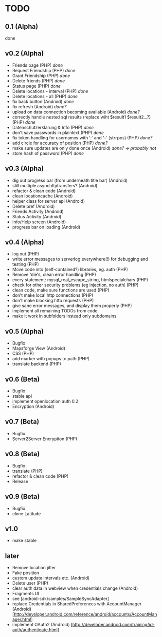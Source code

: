 TODO
====

0.1 (Alpha)
---
done

v0.2 (Alpha)
----
- Friends page (PHP) *done*
- Request Friendship (PHP) *done*
- Grant Friendship (PHP) *done*
- Delete friends (PHP) *done*
- Status page (PHP) *done*
- Delete locations - interval (PHP) *done*
- Delete locations - all (PHP) *done*
- fix back button (Android) *done*
- fix refresh (Android) *done?*
- upload on data connection becoming available (Android) *done?*
- correctly handle nested sql results (replace wiht $result1 $result2...?) (PHP) *done*
- Datenschutzerklärung & Info (PHP) *done*
- don't save passwords in plaintext (PHP) *done*
- fix token handling for usernames with ':' and '-' (strrpos) (PHP) *done?*
- add circle for accuracy of position (PHP) *done?*
- make sure updates are only done once (Android) *done? -> probably not*
- store hash of password (PHP) *done*

v0.3 (Alpha)
-----------
- dig out progress bar (from underneath title bar) (Android)
- still multiple asynchttptransfers? (Android)
- refactor & clean code (Android)
- clean locationcache (Android)
- helper class for server api (Android)
- Delete pref (Android)
- Friends Activity (Android)
- Status Activity (Android)
- Info/Help screen (Android)
- progress bar on loading (Android)

v0.4 (Alpha)
------------
- log out (PHP)
- write error messages to serverlog everywhere(!) for debugging and testing (PHP)
- Move code into (self-contained?) libraries, eg. auth (PHP)
- Remove 'die's, clean error handling (PHP)
- every statement: mysql_real_escape_string, htmlspecialchars (PHP)
- check for other security problems (eg injection, no auth) (PHP)
- clean code, make sure functions are used (PHP)
- don't make local http connections (PHP)
- don't make blocking http requests (PHP)
- give sane error messages, and display them properly (PHP)
- implement all remaining TODOs from code
- make it work in subfolders instead only subdomains

v0.5 (Alpha)
-----------
- Bugfix
- Mapsforge View (Android)
- CSS (PHP)
- add marker with popups to path (PHP)
- translate backend (PHP)

v0.6 (Beta)
-----------
- Bugfix
- stable api
- implement openlocation auth 0.2
- Encryption (Android)

v0.7 (Beta)
-----------
- Bugfix
- Server2Server Encryption (PHP)

v0.8 (Beta)
-----------
- Bugfix
- translate (PHP)
- refactor & clean code (PHP)
- Release

v0.9 (Beta)
-----------
- Bugfix
- clone Latitude

v1.0
----
- make stable

later
-----
- Remove location jitter
- Fake position
- custom update intervals etc. (Android)
- Delete user (PHP)
- clear auth data in webview when credentials change (Android)
- Fragments UI
- see [android-sdk/samples/SampleSyncAdapter]
- replace Credentials in SharedPreferences with AccountManager (Android) [http://developer.android.com/reference/android/accounts/AccountManager.html]
- implement OAuth2 (Android) [http://developer.android.com/training/id-auth/authenticate.html]
